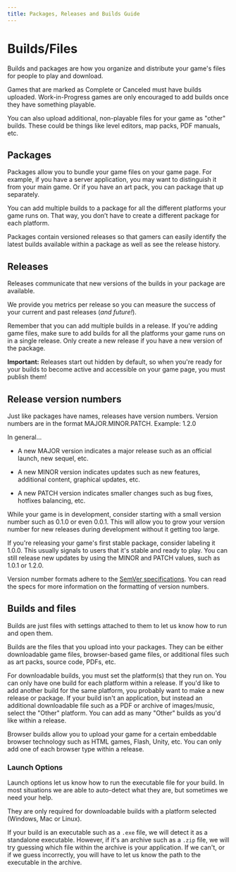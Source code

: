 ```yaml
---
title: Packages, Releases and Builds Guide
---
```


# Builds/Files

Builds and packages are how you organize and distribute your game's files for people to play and download.

Games that are marked as Complete or Canceled must have builds uploaded. Work-in-Progress games are only encouraged to add builds once they have something playable.

You can also upload additional, non-playable files for your game as "other" builds. These could be things like level editors, map packs, PDF manuals, etc.

## Packages

Packages allow you to bundle your game files on your game page. For example, if you have a server application, you may want to distinguish it from your main game. Or if you have an art pack, you can package that up separately.

You can add multiple builds to a package for all the different platforms your game runs on. That way, you don’t have to create a different package for each platform.

Packages contain versioned releases so that gamers can easily identify the latest builds available within a package as well as see the release history.

## Releases

Releases communicate that new versions of the builds in your package are available.

We provide you metrics per release so you can measure the success of your current and past releases (*and future!*).

Remember that you can add multiple builds in a release. If you're adding game files, make sure to add builds for all the platforms your game runs on in a single release. Only create a new release if you have a new version of the package.

**Important:** Releases start out hidden by default, so when you're ready for your builds to become active and accessible on your game page, you must publish them!

## Release version numbers

Just like packages have names, releases have version numbers. Version numbers are in the format MAJOR.MINOR.PATCH. Example: 1.2.0

In general...

- A new MAJOR version indicates a major release such as an official launch, new sequel, etc.

- A new MINOR version indicates updates such as new features, additional content, graphical updates, etc.

- A new PATCH version indicates smaller changes such as bug fixes, hotfixes balancing, etc.

While your game is in development, consider starting with a small version number such as 0.1.0 or even 0.0.1. This will allow you to grow your version number for new releases during development without it getting too large.

If you're releasing your game's first stable package, consider labeling it 1.0.0. This usually signals to users that it's stable and ready to play. You can still release new updates by using the MINOR and PATCH values, such as 1.0.1 or 1.2.0.

Version number formats adhere to the [SemVer specifications](http://semver.org/). You can read the specs for more information on the formatting of version numbers.

## Builds and files

Builds are just files with settings attached to them to let us know how to run and open them.

Builds are the files that you upload into your packages. They can be either downloadable game files, browser-based game files, or additional files such as art packs, source code, PDFs, etc.

For downloadable builds, you must set the platform(s) that they run on. You can only have one build for each platform within a release. If you'd like to add another build for the same platform, you probably want to make a new release or package. If your build isn't an application, but instead an additional downloadable file such as a PDF or archive of images/music, select the "Other" platform. You can add as many "Other" builds as you'd like within a release.

Browser builds allow you to upload your game for a certain embeddable browser technology such as HTML games, Flash, Unity, etc. You can only add one of each browser type within a release.

### Launch Options

Launch options let us know how to run the executable file for your build. In most situations we are able to auto-detect what they are, but sometimes we need your help.

They are only required for downloadable builds with a platform selected (Windows, Mac or Linux).

If your build is an executable such as a `.exe` file, we will detect it as a standalone executable. However, if it's an archive such as a `.zip` file, we will try guessing which file within the archive is your application. If we can't, or if we guess incorrectly, you will have to let us know the path to the executable in the archive.

